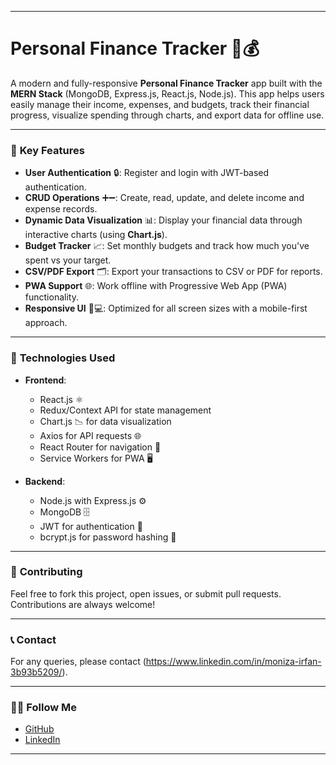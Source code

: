 
---
# Personal Finance Tracker 🏦💰

A modern and fully-responsive **Personal Finance Tracker** app built with the **MERN Stack** (MongoDB, Express.js, React.js, Node.js). This app helps users easily manage their income, expenses, and budgets, track their financial progress, visualize spending through charts, and export data for offline use.

---

### 📌 **Key Features**

- **User Authentication** 🔒: Register and login with JWT-based authentication.
- **CRUD Operations** ➕➖: Create, read, update, and delete income and expense records.
- **Dynamic Data Visualization** 📊: Display your financial data through interactive charts (using **Chart.js**).
- **Budget Tracker** 📈: Set monthly budgets and track how much you've spent vs your target.
- **CSV/PDF Export** 🗂️: Export your transactions to CSV or PDF for reports.
- **PWA Support** 🌐: Work offline with Progressive Web App (PWA) functionality.
- **Responsive UI** 📱💻: Optimized for all screen sizes with a mobile-first approach.

---

### 🔧 **Technologies Used**

- **Frontend**:
  - React.js ⚛️
  - Redux/Context API for state management
  - Chart.js 📉 for data visualization
  - Axios for API requests 🌐
  - React Router for navigation 🔄
  - Service Workers for PWA 🖥️

- **Backend**:
  - Node.js with Express.js ⚙️
  - MongoDB 🗄️
  - JWT for authentication 🔑
  - bcrypt.js for password hashing 🔐

---

### 💬 **Contributing**

Feel free to fork this project, open issues, or submit pull requests. Contributions are always welcome!

---

### 📞 **Contact**

For any queries, please contact (https://www.linkedin.com/in/moniza-irfan-3b93b5209/).

---

### 🧑‍💻 **Follow Me**

- [GitHub](https://github.com/MonizaIrfan)
- [LinkedIn](https://www.linkedin.com/in/moniza-irfan-3b93b5209/)

---

